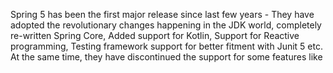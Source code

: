 
Spring 5 has been the first major release since last few years - They have adopted the revolutionary changes happening in the JDK world, completely re-written Spring Core, Added support for Kotlin, Support for Reactive programming, Testing framework support for better fitment with Junit 5 etc. At the same time, they have discontinued the support for some features like 
